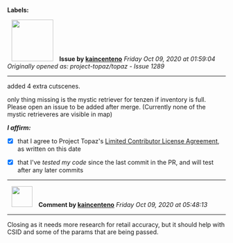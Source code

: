 **Labels:**



<a href="https://github.com/kaincenteno"><img src="https://avatars3.githubusercontent.com/u/26943220?v=4" width="96" height="96" hspace="10"></img></a> **Issue by [kaincenteno](https://github.com/kaincenteno)**
_Friday Oct 09, 2020 at 01:59:04_
_Originally opened as: project-topaz/topaz - Issue 1289_

----

added 4 extra cutscenes.
only thing missing is the mystic retriever for tenzen if inventory is full. Please open an issue to be added after merge. (Currently none of the mystic retrieveres are visible in map)

<!-- place 'x' mark between square [] brackets to affirm: -->
**_I affirm:_**
- [x] that I agree to Project Topaz's [Limited Contributor License Agreement](http://project-topaz.com/blob/release/CONTRIBUTOR_AGREEMENT.md), as written on this date
- [x] that I've _tested my code_ since the last commit in the PR, and will test after any later commits




----
<a href="https://github.com/kaincenteno"><img src="https://avatars3.githubusercontent.com/u/26943220?v=4" width="48" height="48" hspace="10"></img></a> **Comment by [kaincenteno](https://github.com/kaincenteno)**
_Friday Oct 09, 2020 at 05:48:13_

----

Closing as it needs more research for retail accuracy, but it should help with CSID and some of the params that are being passed.
